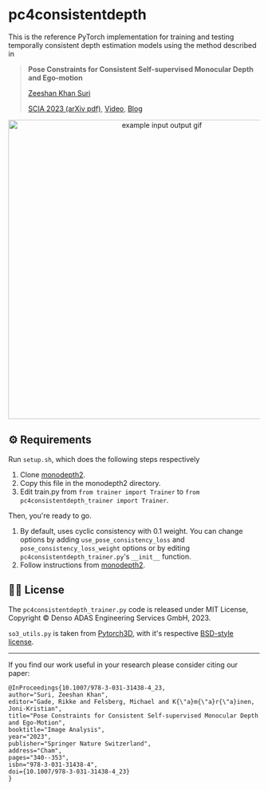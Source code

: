 # pc4consistentdepth

This is the reference PyTorch implementation for training and testing temporally consistent depth estimation models using the method described in

> **Pose Constraints for Consistent Self-supervised Monocular Depth and Ego-motion**
>
> [Zeeshan Khan Suri](https://www.linkedin.com/in/zshn25/)
>
> [SCIA 2023 (arXiv pdf)](https://arxiv.org/pdf/2304.08916), [Video](https://youtu.be/AN1AGR85N2A), [Blog](https://zshn25.github.io/pc4consistentdepth/)

<p align="center">
  <img src="https://zshn25.github.io/images/3dreco/out.gif" alt="example input output gif" width="600" />
</p>


## ⚙️ Requirements

Run `setup.sh`, which does the following steps respectively

1. Clone [monodepth2](https://github.com/nianticlabs/monodepth2).
2. Copy this file in the monodepth2 directory.
3. Edit train.py from `from trainer import Trainer` to `from pc4consistentdepth_trainer import Trainer`.

Then, you're ready to go. 

1. By default, uses cyclic consistency with 0.1 weight. You can change options by adding `use_pose_consistency_loss` and `pose_consistency_loss_weight` options or by editing `pc4consistentdepth_trainer.py`'s `__init__` function.
2. Follow instructions from [monodepth2](https://github.com/nianticlabs/monodepth2/blob/master/README.md).


## 👩‍⚖️ License

The `pc4consistentdepth_trainer.py` code is released under MIT License, Copyright © Denso ADAS Engineering Services GmbH, 2023.

`so3_utils.py` is taken from [Pytorch3D](https://pytorch3d.org/), with it's respective [BSD-style license](https://github.com/facebookresearch/pytorch3d/blob/main/LICENSE).

___

If you find our work useful in your research please consider citing our paper:

```
@InProceedings{10.1007/978-3-031-31438-4_23,
author="Suri, Zeeshan Khan",
editor="Gade, Rikke and Felsberg, Michael and K{\"a}m{\"a}r{\"a}inen, Joni-Kristian",
title="Pose Constraints for Consistent Self-supervised Monocular Depth and Ego-Motion",
booktitle="Image Analysis",
year="2023",
publisher="Springer Nature Switzerland",
address="Cham",
pages="340--353",
isbn="978-3-031-31438-4",
doi={10.1007/978-3-031-31438-4_23}
}
```
